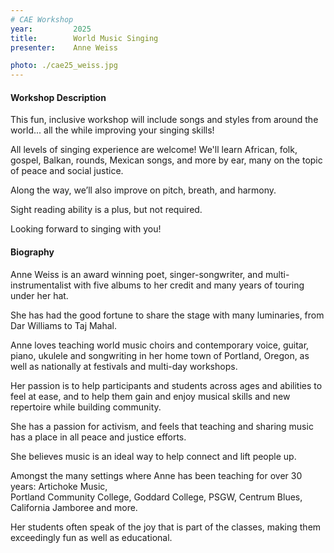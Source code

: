 ```yaml
---
# CAE Workshop
year:         2025
title:        World Music Singing
presenter:    Anne Weiss

photo: ./cae25_weiss.jpg
---
```


#### Workshop Description

This fun, inclusive workshop will include songs and styles 
from  around the world... all the while improving your singing skills! 

All levels of singing experience are welcome!  We'll learn African, 
folk, gospel, Balkan, rounds, Mexican songs, and more by ear, 
many on the topic of peace and social justice. 

Along the way, we’ll also improve on pitch, breath, and harmony. 

Sight reading ability is a plus, but not required. 

Looking forward to singing with you! 

#### Biography

Anne Weiss is an award winning poet, singer-songwriter, 
and multi-instrumentalist with five albums to her credit 
and many years of touring under her hat.  

She has had the good fortune to share the stage with many luminaries, 
from Dar  Williams to Taj Mahal. 

Anne loves teaching world music choirs and contemporary voice, 
guitar, piano, ukulele and songwriting in her home town of Portland, Oregon, 
as well as nationally at festivals and multi-day workshops. 

Her passion is to help participants and students across ages 
and abilities to feel at ease, and to help them gain and enjoy 
musical skills and new repertoire while building community. 

She has a passion for activism, and feels that teaching and 
sharing music has a place in all peace and justice efforts. 

She believes music is an ideal way to help connect and lift people up. 

Amongst the many settings where Anne has been teaching for over 30 years: Artichoke Music,  
Portland Community College, Goddard College, PSGW, Centrum Blues, 
California Jamboree and more. 

Her students often speak of the joy that is part of the classes, 
making them exceedingly fun as well as educational. 
